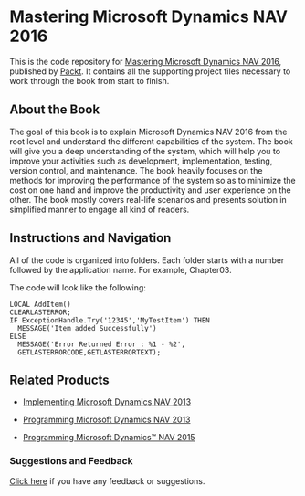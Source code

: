 # Mastering Microsoft Dynamics NAV 2016
This is the code repository for [Mastering Microsoft Dynamics NAV 2016](https://www.packtpub.com/application-development/mastering-microsoft-dynamics-nav-2016?utm_source=github&utm_medium=repository&utm_content=9781786464309), published by [Packt](https://www.packtpub.com/?utm_source=github). It contains all the supporting project files necessary to work through the book from start to finish.

## About the Book
The goal of this book is to explain Microsoft Dynamics NAV 2016 from the root level and understand the different capabilities of the system. The book will give you a deep understanding of the system, which will help you to improve your activities such as
development, implementation, testing, version control, and maintenance. The book heavily focuses on the methods for improving the performance of the system so as to minimize the cost on one hand and improve the productivity and user experience on the other. The book
mostly covers real-life scenarios and presents solution in simplified manner to engage all kind of readers.

## Instructions and Navigation
All of the code is organized into folders. Each folder starts with a number followed by the application name. For example, Chapter03.

The code will look like the following:

```
LOCAL AddItem()
CLEARLASTERROR;
IF ExceptionHandle.Try('12345','MyTestItem') THEN
  MESSAGE('Item added Successfully')
ELSE
  MESSAGE('Error Returned Error : %1 - %2',
  GETLASTERRORCODE,GETLASTERRORTEXT);
```
 
 ## Related Products
* [Implementing Microsoft Dynamics NAV 2013](https://www.packtpub.com/application-development/implementing-microsoft-dynamics-nav-2013?utm_source=github&utm_medium=repository&utm_content=9781849686020)

* [Programming Microsoft Dynamics NAV 2013](https://www.packtpub.com/application-development/programming-microsoft-dynamics%C2%AE-nav-2013?utm_source=github&utm_medium=repository&utm_content=9781849686488)

* [Programming Microsoft Dynamics™ NAV 2015](https://www.packtpub.com/big-data-and-business-intelligence/programming-microsoft-dynamics%E2%84%A2-nav-2015?utm_source=github&utm_medium=repository&utm_content=9781784394202)

### Suggestions and Feedback
[Click here](https://docs.google.com/forms/d/e/1FAIpQLSe5qwunkGf6PUvzPirPDtuy1Du5Rlzew23UBp2S-P3wB-GcwQ/viewform) if you have any feedback or suggestions.
 
